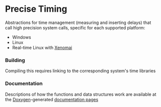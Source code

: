 # Precise Timing

Abstractions for time management (measuring and inserting delays) that call high precision system calls, specific for each supported platform:

- Windows
- Linux
- Real-time Linux with [Xenomai]()

### Building

Compiling this requires linking to the corresponding system's time libraries

### Documentation

Descriptions of how the functions and data structures work are available at the [Doxygen](http://www.stack.nl/~dimitri/doxygen/index.html)-generated [documentation pages](https://eesc-mkgroup.github.io/Precise-Timing/timing_8h.html)
